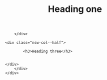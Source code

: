 <div class="case">
	<header>
		<h1>Heading one</h1>
	</header>
	<div class="nsw-grid">
		<div class="nsw-col--half">
			
			</div>
						
		<div class="nsw-col--half">
		
				<h3>Heading three</h3>
       
  				
        </div>
			</div>
		</div>



